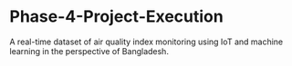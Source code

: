 # Phase-4-Project-Execution
A real-time dataset of air quality index monitoring using IoT and machine learning in the perspective of Bangladesh.
